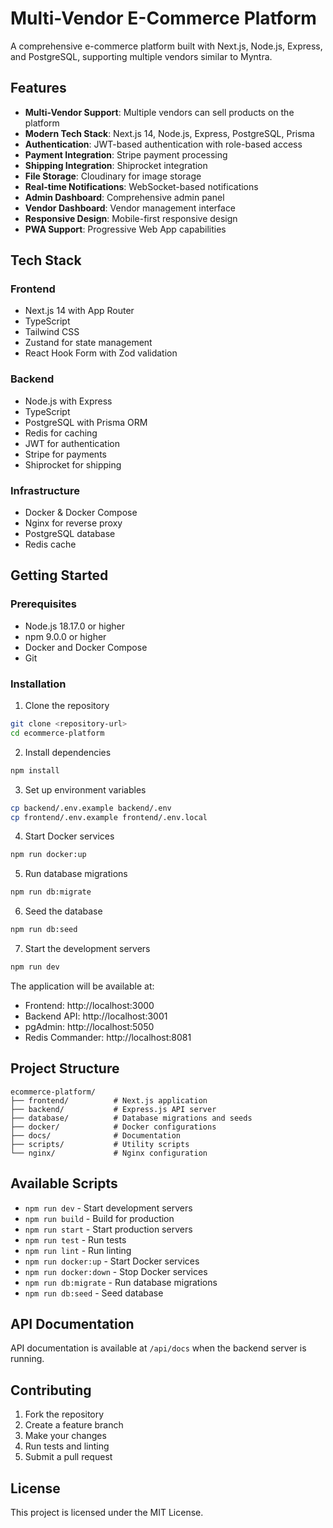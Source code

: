 # Multi-Vendor E-Commerce Platform

A comprehensive e-commerce platform built with Next.js, Node.js, Express, and PostgreSQL, supporting multiple vendors similar to Myntra.

## Features

- **Multi-Vendor Support**: Multiple vendors can sell products on the platform
- **Modern Tech Stack**: Next.js 14, Node.js, Express, PostgreSQL, Prisma
- **Authentication**: JWT-based authentication with role-based access
- **Payment Integration**: Stripe payment processing
- **Shipping Integration**: Shiprocket integration
- **File Storage**: Cloudinary for image storage
- **Real-time Notifications**: WebSocket-based notifications
- **Admin Dashboard**: Comprehensive admin panel
- **Vendor Dashboard**: Vendor management interface
- **Responsive Design**: Mobile-first responsive design
- **PWA Support**: Progressive Web App capabilities

## Tech Stack

### Frontend
- Next.js 14 with App Router
- TypeScript
- Tailwind CSS
- Zustand for state management
- React Hook Form with Zod validation

### Backend
- Node.js with Express
- TypeScript
- PostgreSQL with Prisma ORM
- Redis for caching
- JWT for authentication
- Stripe for payments
- Shiprocket for shipping

### Infrastructure
- Docker & Docker Compose
- Nginx for reverse proxy
- PostgreSQL database
- Redis cache

## Getting Started

### Prerequisites
- Node.js 18.17.0 or higher
- npm 9.0.0 or higher
- Docker and Docker Compose
- Git

### Installation

1. Clone the repository
```bash
git clone <repository-url>
cd ecommerce-platform
```

2. Install dependencies
```bash
npm install
```

3. Set up environment variables
```bash
cp backend/.env.example backend/.env
cp frontend/.env.example frontend/.env.local
```

4. Start Docker services
```bash
npm run docker:up
```

5. Run database migrations
```bash
npm run db:migrate
```

6. Seed the database
```bash
npm run db:seed
```

7. Start the development servers
```bash
npm run dev
```

The application will be available at:
- Frontend: http://localhost:3000
- Backend API: http://localhost:3001
- pgAdmin: http://localhost:5050
- Redis Commander: http://localhost:8081

## Project Structure

```
ecommerce-platform/
├── frontend/          # Next.js application
├── backend/           # Express.js API server
├── database/          # Database migrations and seeds
├── docker/            # Docker configurations
├── docs/              # Documentation
├── scripts/           # Utility scripts
└── nginx/             # Nginx configuration
```

## Available Scripts

- `npm run dev` - Start development servers
- `npm run build` - Build for production
- `npm run start` - Start production servers
- `npm run test` - Run tests
- `npm run lint` - Run linting
- `npm run docker:up` - Start Docker services
- `npm run docker:down` - Stop Docker services
- `npm run db:migrate` - Run database migrations
- `npm run db:seed` - Seed database

## API Documentation

API documentation is available at `/api/docs` when the backend server is running.

## Contributing

1. Fork the repository
2. Create a feature branch
3. Make your changes
4. Run tests and linting
5. Submit a pull request

## License

This project is licensed under the MIT License.